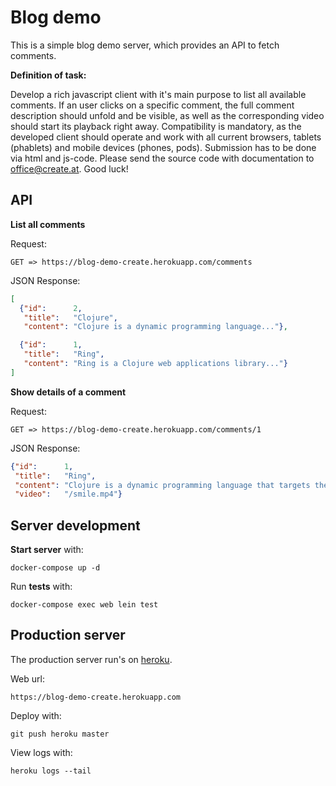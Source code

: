 # Blog demo

This is a simple blog demo server, which provides an API to fetch comments.

**Definition of task:**

Develop a rich javascript client with it's main purpose to list all available comments. If an user clicks on a specific comment, the full comment description should unfold and be visible, as well as the corresponding video should start its playback right away. Compatibility is mandatory, as the developed client should operate and work with all current browsers, tablets (phablets) and mobile devices (phones, pods). Submission has to be done via html and js-code. Please send the source code with documentation to <office@create.at>. Good luck!

## API

**List all comments**

Request:

    GET => https://blog-demo-create.herokuapp.com/comments

JSON Response:

```json
[
  {"id":      2,
   "title":   "Clojure",
   "content": "Clojure is a dynamic programming language..."},

  {"id":      1,
   "title":   "Ring",
   "content": "Ring is a Clojure web applications library..."}
]
```

**Show details of a comment**

Request:

    GET => https://blog-demo-create.herokuapp.com/comments/1

JSON Response:

```json
{"id":      1,
 "title":   "Ring",
 "content": "Clojure is a dynamic programming language that targets the Java Virtual Machine",
 "video":   "/smile.mp4"}
```

## Server development

**Start server** with:

    docker-compose up -d

Run **tests** with:

    docker-compose exec web lein test

## Production server

The production server run's on [heroku](http://heroku.com).

Web url:

    https://blog-demo-create.herokuapp.com

Deploy with:

    git push heroku master

View logs with:

    heroku logs --tail

